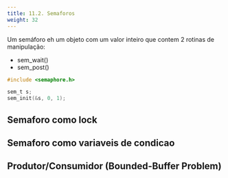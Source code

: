 ```yaml
---
title: 11.2. Semaforos
weight: 32
---
```


Um semáforo eh um objeto com um valor inteiro que contem 2 rotinas de manipulação:

- sem_wait()
- sem_post()

```c
#include <semaphore.h>

sem_t s;
sem_init(&s, 0, 1);
```

## Semaforo como lock

## Semaforo como variaveis de condicao

## Produtor/Consumidor (Bounded-Buffer Problem)


